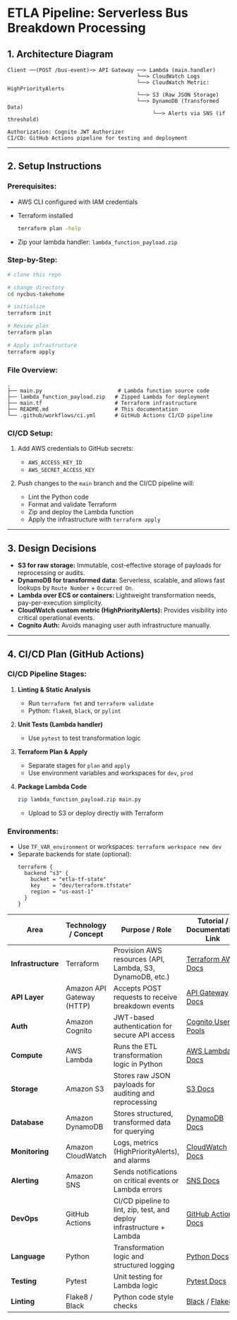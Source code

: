 # ETLA Pipeline: Serverless Bus Breakdown Processing

## 1. Architecture Diagram

```
Client ──(POST /bus-event)─> API Gateway ──> Lambda (main.handler)
                                         └──> CloudWatch Logs
                                         └──> CloudWatch Metric: HighPriorityAlerts
                                         └──> S3 (Raw JSON Storage)
                                         └──> DynamoDB (Transformed Data)
                                              └──> Alerts via SNS (if threshold)

Authorization: Cognito JWT Authorizer
CI/CD: GitHub Actions pipeline for testing and deployment
```

---

## 2. Setup Instructions

### Prerequisites:
- AWS CLI configured with IAM credentials
- Terraform installed
   ```bash
   terraform plan -help
   ```

- Zip your lambda handler: `lambda_function_payload.zip`

### Step-by-Step:
```bash
# clone this repo

# change directory
cd nycbus-takehome

# initialize
terraform init

# Review plan
terraform plan

# Apply infrastructure
terraform apply
```

### File Overview:
```
.
├── main.py                        # Lambda function source code
├── lambda_function_payload.zip   # Zipped Lambda for deployment
├── main.tf                       # Terraform infrastructure
├── README.md                     # This documentation
└── .github/workflows/ci.yml      # GitHub Actions CI/CD pipeline
```

### CI/CD Setup:
1. Add AWS credentials to GitHub secrets:
   - `AWS_ACCESS_KEY_ID`
   - `AWS_SECRET_ACCESS_KEY`

2. Push changes to the `main` branch and the CI/CD pipeline will:
   - Lint the Python code
   - Format and validate Terraform
   - Zip and deploy the Lambda function
   - Apply the infrastructure with `terraform apply`

---

## 3. Design Decisions

- **S3 for raw storage:** Immutable, cost-effective storage of payloads for reprocessing or audits.
- **DynamoDB for transformed data:** Serverless, scalable, and allows fast lookups by `Route Number` + `Occurred On`.
- **Lambda over ECS or containers:** Lightweight transformation needs, pay-per-execution simplicity.
- **CloudWatch custom metric (HighPriorityAlerts):** Provides visibility into critical operational events.
- **Cognito Auth:** Avoids managing user auth infrastructure manually.

---

## 4. CI/CD Plan (GitHub Actions)

### CI/CD Pipeline Stages:
1. **Linting & Static Analysis**
   - Run `terraform fmt` and `terraform validate`
   - Python: `flake8`, `black`, or `pylint`

2. **Unit Tests (Lambda handler)**
   - Use `pytest` to test transformation logic

3. **Terraform Plan & Apply**
   - Separate stages for `plan` and `apply`
   - Use environment variables and workspaces for `dev`, `prod`

4. **Package Lambda Code**
   ```bash
   zip lambda_function_payload.zip main.py
   ```
   - Upload to S3 or deploy directly with Terraform

### Environments:
- Use `TF_VAR_environment` or workspaces: `terraform workspace new dev`
- Separate backends for state (optional):
  ```hcl
  terraform {
    backend "s3" {
      bucket = "etla-tf-state"
      key    = "dev/terraform.tfstate"
      region = "us-east-1"
    }
  }
  ```

| Area                  | Technology / Concept       | Purpose / Role                                                                 | Tutorial / Documentation Link                                               |
|-----------------------|----------------------------|--------------------------------------------------------------------------------|------------------------------------------------------------------------------|
| **Infrastructure**    | Terraform                  | Provision AWS resources (API, Lambda, S3, DynamoDB, etc.)                     | [Terraform AWS Docs](https://developer.hashicorp.com/terraform/docs/providers/aws) |
| **API Layer**         | Amazon API Gateway (HTTP)  | Accepts POST requests to receive breakdown events                             | [API Gateway Docs](https://docs.aws.amazon.com/apigateway/latest/developerguide/http-api.html) |
| **Auth**              | Amazon Cognito             | JWT-based authentication for secure API access                                | [Cognito User Pools](https://docs.aws.amazon.com/cognito/latest/developerguide/cognito-user-identity-pools.html) |
| **Compute**           | AWS Lambda                 | Runs the ETL transformation logic in Python                                   | [AWS Lambda Docs](https://docs.aws.amazon.com/lambda/latest/dg/welcome.html) |
| **Storage**           | Amazon S3                  | Stores raw JSON payloads for auditing and reprocessing                        | [S3 Docs](https://docs.aws.amazon.com/s3/index.html) |
| **Database**          | Amazon DynamoDB            | Stores structured, transformed data for querying                              | [DynamoDB Docs](https://docs.aws.amazon.com/amazondynamodb/latest/developerguide/Introduction.html) |
| **Monitoring**        | Amazon CloudWatch          | Logs, metrics (HighPriorityAlerts), and alarms                                | [CloudWatch Docs](https://docs.aws.amazon.com/cloudwatch/index.html) |
| **Alerting**          | Amazon SNS                 | Sends notifications on critical events or Lambda errors                       | [SNS Docs](https://docs.aws.amazon.com/sns/latest/dg/welcome.html) |
| **DevOps**            | GitHub Actions             | CI/CD pipeline to lint, zip, test, and deploy infrastructure + Lambda         | [GitHub Actions Docs](https://docs.github.com/en/actions) |
| **Language**          | Python                     | Transformation logic and structured logging                                   | [Python Docs](https://docs.python.org/3/) |
| **Testing**           | Pytest                     | Unit testing for Lambda logic                                                 | [Pytest Docs](https://docs.pytest.org/en/latest/) |
| **Linting**           | Flake8 / Black             | Python code style checks                                                      | [Black](https://black.readthedocs.io/en/stable/) / [Flake8](https://flake8.pycqa.org/) |
